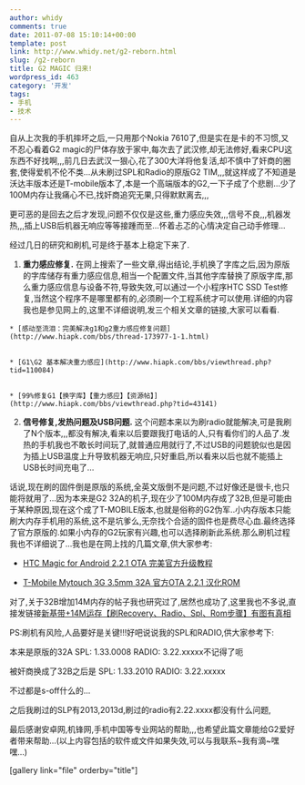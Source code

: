 ```yaml
---
author: whidy
comments: true
date: 2011-07-08 15:10:14+00:00
template: post
link: http://www.whidy.net/g2-reborn.html
slug: /g2-reborn
title: G2 MAGIC 归来!
wordpress_id: 463
category: '开发'
tags:
- 手机
- 技术
---
```


自从上次我的手机摔坏之后,一只用那个Nokia 7610了,但是实在是卡的不习惯,又不忍心看着G2 magic的尸体存放于家中,每次去了武汉修,却无法修好,看来CPU这东西不好找啊,,,前几日去武汉一狠心,花了300大洋将他复活,却不慎中了奸商的圈套,使得爱机不伦不类...从未刷过SPL和Radio的原版G2 TIM,,,就这样成了不知道是沃达丰版本还是T-mobile版本了,本是一个高端版本的G2,一下子成了个悲剧...少了100M内存让我痛心不已,找奸商追究无果,只得默默离去,,,

更可恶的是回去之后才发现,问题不仅仅是这些,重力感应失效,,,信号不良,,,机器发热,,,插上USB后机器无响应等等接踵而至...怀着忐忑的心情决定自己动手修理...

经过几日的研究和刷机,可是终于基本上稳定下来了.



	
  1. **重力感应修复.**
在网上搜索了一些文章,得出结论,手机换了字库之后,因为原版的字库储存有重力感应信息,相当一个配置文件,当其他字库替换了原版字库,那么重力感应信息与设备不符,导致失效,可以通过一个小程序HTC SSD Test修复,当然这个程序不是哪里都有的,必须刷一个工程系统才可以使用.详细的内容我也是参见网上的,这里不详细说明,发三个相关文章的链接,大家可以看看.

	
    * [感动至流泪：完美解决g1和g2重力感应修复问题](http://www.hiapk.com/bbs/thread-173977-1-1.html)

	
    * [G1\G2 基本解决重力感应](http://www.hiapk.com/bbs/viewthread.php?tid=110084)

	
    * [99%修复G1【换字库】【重力感应】【资源帖】](http://www.hiapk.com/bbs/viewthread.php?tid=43141)




	
  2. **信号修复,发热问题及USB问题.**
这个问题本来以为刷radio就能解决,可是我刷了N个版本,,,都没有解决,看来以后要跟我打电话的人,只有看你们的人品了.发热的手机我也不敢长时间玩了,就普通应用就行了,不过USB的问题貌似也是因为插上USB温度上升导致机器无响应,只好重启,所以看来以后也就不能插上USB长时间充电了...




话说,现在刷的固件倒是原版的系统,全英文版倒不是问题,不过好像还是很卡,也只能将就用了...因为本来是G2 32A的机子,现在少了100M内存成了32B,但是可能由于某种原因,现在这个成了T-MOBILE版本,也就是俗称的G2伪军..小内存版本只能刷大内存手机用的系统,这不是坑爹么,无奈找个合适的固件也是费尽心血.最终选择了官方原版的.如果小内存的G2玩家有兴趣,也可以选择刷新此系统.那么刷机过程我也不详细说了...我也是在网上找的几篇文章,供大家参考:








	
  * [HTC Magic for Android 2.2.1 OTA 完美官方升级教程](http://bbs.cnmo.com/thread-200576-1-1.html)

	
  * [T-Mobile Mytouch 3G 3.5mm 32A 官方OTA 2.2.1 汉化ROM](http://www.hiapk.com/bbs/thread-1192676-1-1.html)




对了,关于32B增加14M内存的帖子我也研究过了,居然也成功了,这里我也不多说,直接发链接[新基带+14M运存【刷Recovery、Radio、Spl、Rom步骤】有图有真相](http://bbs.gfan.com/android-328692-1-1.html)







PS:刷机有风险,人品要好是关键!!!好吧说说我的SPL和RADIO,供大家参考下:




本来是原版的32A SPL: 1.33.0008 RADIO: 3.22.xxxxx不记得了呃




被奸商换成了32B之后是 SPL: 1.33.2010 RADIO: 3.22.xxxxx




不过都是s-off什么的...




之后我刷过的SLP有2013,2013d,刷过的radio有2.22.xxxx都没有什么问题,






最后感谢安卓网,机锋网,手机中国等专业网站的帮助,,,也希望此篇文章能给G2爱好者带来帮助...(以上内容包括的软件或文件如果失效,可以与我联系~我有滴~嘿嘿...)

[gallery link="file" orderby="title"]


